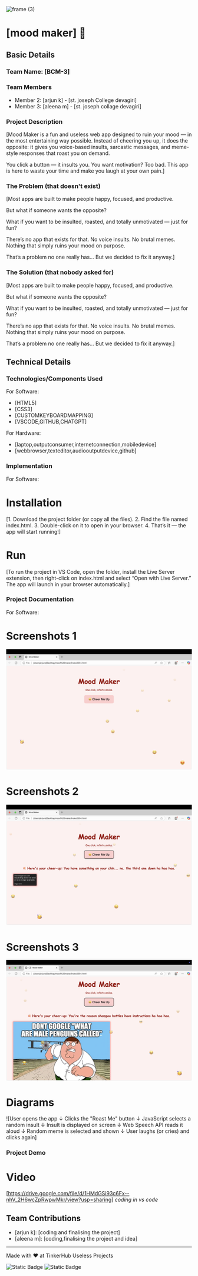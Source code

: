 <img width="3188" height="1202" alt="frame (3)" src="https://github.com/user-attachments/assets/517ad8e9-ad22-457d-9538-a9e62d137cd7" />


# [mood maker] 🎯


## Basic Details
### Team Name: [BCM-3]


### Team Members
- Member 2: [arjun k] - [st. joseph College devagiri]
- Member 3: [aleena m] - [st. joseph collage devagiri]

### Project Description
[Mood Maker is a fun and useless web app designed to ruin your mood — in the most entertaining way possible. Instead of cheering you up, it does the opposite: it gives you voice-based insults, sarcastic messages, and meme-style responses that roast you on demand.

You click a button — it insults you.
You want motivation? Too bad.
This app is here to waste your time and make you laugh at your own pain.]

### The Problem (that doesn't exist)
[Most apps are built to make people happy, focused, and productive.

But what if someone wants the opposite?

What if you want to be insulted, roasted, and totally unmotivated — just for fun?

There’s no app that exists for that. No voice insults. No brutal memes. Nothing that simply ruins your mood on purpose.

That’s a problem no one really has…
But we decided to fix it anyway.]

### The Solution (that nobody asked for)
[Most apps are built to make people happy, focused, and productive.

But what if someone wants the opposite?

What if you want to be insulted, roasted, and totally unmotivated — just for fun?

There’s no app that exists for that. No voice insults. No brutal memes. Nothing that simply ruins your mood on purpose.

That’s a problem no one really has…
But we decided to fix it anyway.]

## Technical Details
### Technologies/Components Used
For Software:
- [HTML5]
- [CSS3]
- [CUSTOMKEYBOARDMAPPING]
- [VSCODE,GITHUB,CHATGPT]

For Hardware:
- [laptop,outputconsumer,internetconnection,mobiledevice]
- [webbrowser,texteditor,audiooutputdevice,github]

### Implementation
For Software:
# Installation
[1.	Download the project folder (or copy all the files).
	2.	Find the file named index.html.
	3.	Double-click on it to open in your browser.
	4.	That’s it — the app will start running!]

# Run
[To run the project in VS Code, open the folder, install the Live Server extension, then right-click on index.html and select “Open with Live Server.” The app will launch in your browser automatically.]

### Project Documentation
For Software:

# Screenshots 1
![Screenshot1](https://raw.githubusercontent.com/arjunlm703-ux/mood-maker/refs/heads/main/home.png)
# Screenshots 2
![Screenshot2](https://github.com/arjunlm703-ux/mood-maker/blob/main/home%202.png)
# Screenshots 3
![Screenshot3](https://github.com/arjunlm703-ux/mood-maker/blob/main/home%203.png)

# Diagrams
![User opens the app
       ↓
Clicks the "Roast Me" button
       ↓
JavaScript selects a random insult
       ↓
Insult is displayed on screen
       ↓
Web Speech API reads it aloud
       ↓
Random meme is selected and shown
       ↓
User laughs (or cries) and clicks again]

### Project Demo
# Video
[https://drive.google.com/file/d/1HMdGSi93c6Fx--nhV_2H6wcZpRwpwMkr/view?usp=sharing]
*coding in vs code*

## Team Contributions
- [arjun k]: [coding and finalising the project]
- [aleena m]: [coding,finalising the project and idea]

---
Made with ❤️ at TinkerHub Useless Projects 

![Static Badge](https://img.shields.io/badge/TinkerHub-24?color=%23000000&link=https%3A%2F%2Fwww.tinkerhub.org%2F)
![Static Badge](https://img.shields.io/badge/UselessProjects--25-25?link=https%3A%2F%2Fwww.tinkerhub.org%2Fevents%2FQ2Q1TQKX6Q%2FUseless%2520Projects)


